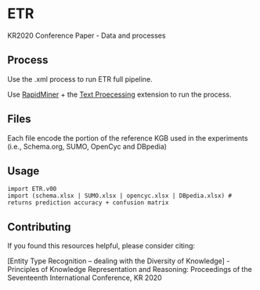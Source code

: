 # ETR
KR2020 Conference Paper - Data and processes 

## Process

Use the .xml process to run ETR full pipeline. 

Use [RapidMiner](https://rapidminer.com/) + the [Text Proecessing](https://marketplace.rapidminer.com/UpdateServer/faces/product_details.xhtml?productId=rmx_text) extension to run the process.

## Files

Each file encode the portion of the reference KGB used in the experiments (i.e., Schema.org, SUMO, OpenCyc and DBpedia)


## Usage

```
import ETR.v00
import (schema.xlsx | SUMO.xlsx | opencyc.xlsx | DBpedia.xlsx) # returns prediction accuracy + confusion matrix 
```

## Contributing

If you found this resources helpful, please consider citing:

[Entity Type Recognition – dealing with the Diversity of Knowledge] - Principles of Knowledge Representation and Reasoning: Proceedings of the Seventeenth International Conference, KR 2020

